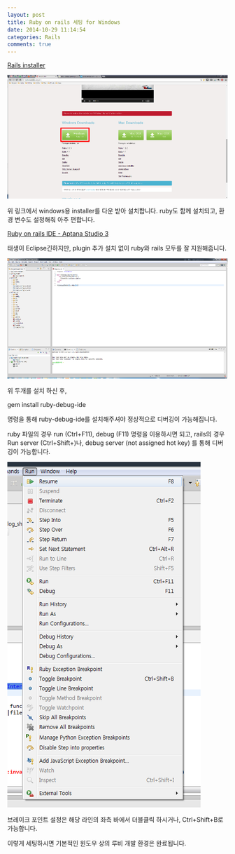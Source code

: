 ```yaml
---
layout: post
title: Ruby on rails 세팅 for Windows
date: 2014-10-29 11:14:54
categories: Rails
comments: true
---
```


[Rails installer](http://railsinstaller.org/en)

![rails_1](/images/rails_1.png)

위 링크에서 windows용 installer를 다운 받아 설치합니다. ruby도 함께 설치되고, 환경 변수도 설정해줘 아주 편합니다.

[Ruby on rails IDE - Aptana Studio 3](http://www.aptana.com/products/studio3/download)

태생이 Eclipse긴하지만, plugin 추가 설치 없이 ruby와 rails 모두를 잘 지원해줍니다.

![rails_2](/images/rails_2.png)

위 두개를 설치 하신 후, 


gem install ruby-debug-ide

명령을 통해 ruby-debug-ide를 설치해주셔야 정상적으로 디버깅이 가능해집니다.



ruby 파일의 경우 run (Ctrl+F11), debug (F11) 명령을 이용하시면 되고, rails의 경우 Run server (Ctrl+Shift+\)나, debug server (not assigned hot key) 를 통해 디버깅이 가능합니다.

![rails_3](/images/rails_3.png)


브레이크 포인트 설정은 해당 라인의 좌측 바에서 더블클릭 하시거나, Ctrl+Shift+B로 가능합니다.

이렇게 세팅하시면 기본적인 윈도우 상의 루비 개발 환경은 완료됩니다.
